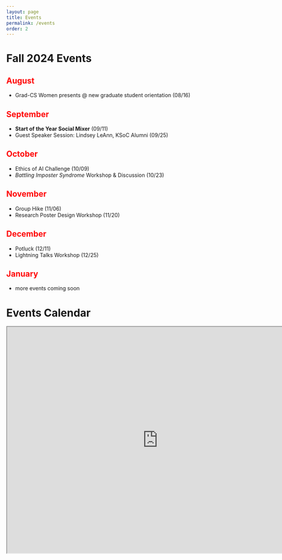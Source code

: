 ```yaml
---
layout: page
title: Events
permalink: /events
order: 2
---
```

# Fall 2024 Events
## <span style="color: red;">August</span> 
* Grad-CS Women presents @ new graduate student orientation (08/16)

## <span style="color: red;">September</span> 
* **Start of the Year Social Mixer** (09/11)
* Guest Speaker Session: Lindsey LeAnn, KSoC Alumni (09/25)

## <span style="color: red;">October</span>
* Ethics of AI Challenge (10/09)
* *Battling Imposter Syndrome* Workshop & Discussion (10/23)

## <span style="color: red;">November</span>
* Group Hike (11/06)
* Research Poster Design Workshop (11/20)

## <span style="color: red;">December</span>
* Potluck (12/11)
* Lightning Talks Workshop (12/25)
  
## <span style="color: red;">January</span>
- more events coming soon


<!-- 

# Technical Workshop Series
If you are looking for information about our technical workshop series, take a look at the [workshop series master repository](https://github.com/CSWomenUMass/tech-skills-workshops). Make sure you take a look at the [bootcamp](https://github.com/CSWomenUMass/bootcamp) first. All scheduled events are listed on the calendar below.   -->


# Events Calendar

<iframe src="https://calendar.google.com/calendar/embed?src=uofuwomenincs%40gmail.com&ctz=America%2FDenver"  style="border: 2" width="800" height="600" frameborder="2" scrolling="no"></iframe>




